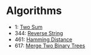 # Algorithms

* 1: [Two Sum](https://github.com/zderick/Algorithms/blob/master/1.%20Two%20Sum.java)
* 344: [Reverse String](344.%20Reverse%20String.java)
* 461: [Hamming Distance](https://github.com/zderick/Algorithms/blob/master/461.%20Hamming%20Distance.java)
 * 617: [Merge Two Binary Trees](https://github.com/zderick/Algorithms/blob/master/617.%20Merge%20Two%20Binary%20Trees.java)
